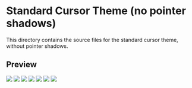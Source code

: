 # Standard Cursor Theme (no pointer shadows)
This directory contains the source files for the standard cursor theme, without pointer shadows.

## Preview
<img src="https://raw.githubusercontent.com/rozniak/xfce-winxp-tc/master/cursors/no-shadow/standard/res/arrow.png"> <img src="https://raw.githubusercontent.com/rozniak/xfce-winxp-tc/master/cursors/no-shadow/standard/res/arrow-wait.png"> <img src="https://raw.githubusercontent.com/rozniak/xfce-winxp-tc/master/cursors/no-shadow/standard/res/busy.png"> <img src="https://raw.githubusercontent.com/rozniak/xfce-winxp-tc/master/cursors/no-shadow/standard/res/hand.png"> <img src="https://raw.githubusercontent.com/rozniak/xfce-winxp-tc/master/cursors/no-shadow/standard/res/text-select.png"> <img src="https://raw.githubusercontent.com/rozniak/xfce-winxp-tc/master/cursors/no-shadow/standard/res/handwriting.png"> <img src="https://github.com/rozniak/xfce-winxp-tc/blob/master/cursors/no-shadow/standard/res/unavailable.png">
